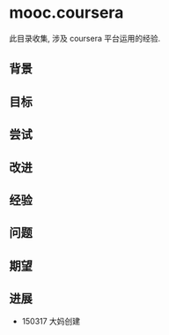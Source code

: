 # mooc.coursera

此目录收集, 涉及 coursera 平台运用的经验.

## 背景

## 目标

## 尝试

## 改进

## 经验

## 问题

## 期望 


## 进展

- 150317 大妈创建